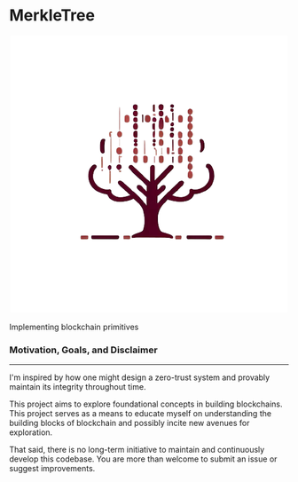 # MerkleTree

<p align="center">
  <img src="img/MerkleTreeLogo.png" alt="Image">
</p>

Implementing blockchain primitives

### Motivation, Goals, and Disclaimer

---
 I'm inspired by how one might design a zero-trust system and provably maintain its integrity throughout time.
 
This project aims to explore foundational concepts in building blockchains. This project
serves as a means to educate myself on understanding the building blocks of blockchain and
possibly incite new avenues for exploration.

That said, there is no long-term initiative to maintain and continuously develop this codebase. 
You are more than welcome to submit an issue or suggest improvements.
